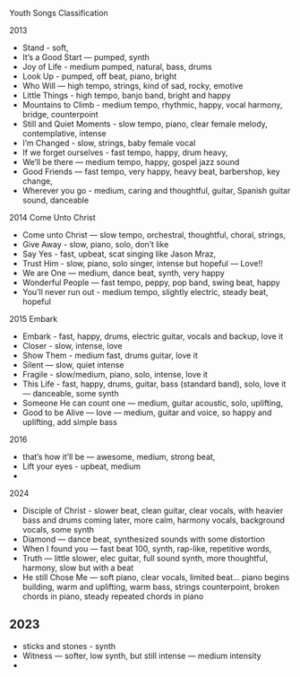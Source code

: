Youth Songs Classification

2013
- Stand - soft, 
- It’s a Good Start — pumped, synth 
- Joy of Life - medium pumped, natural, bass, drums
- Look Up - pumped, off beat, piano, bright 
- Who Will — high tempo, strings, kind of sad, rocky, emotive 
- Little Things - high tempo, banjo band, bright and happy 
- Mountains to Climb - medium tempo, rhythmic, happy, vocal harmony, bridge, counterpoint 
- Still and Quiet Moments - slow tempo, piano, clear female melody, contemplative, intense
- I’m Changed - slow, strings, baby female vocal 
- If we forget ourselves - fast tempo, happy, drum heavy, 
- We’ll be there — medium tempo, happy, gospel jazz sound
- Good Friends — fast tempo, very happy, heavy beat, barbershop, key change, 
- Wherever you go - medium, caring and thoughtful, guitar, Spanish guitar sound, danceable 

2014 Come Unto Christ
- Come unto Christ — slow tempo, orchestral, thoughtful, choral, strings, 
- Give Away -  slow, piano, solo, don’t like
- Say Yes - fast, upbeat, scat singing like Jason Mraz, 
- Trust Him - slow, piano, solo singer, intense but hopeful — Love!!
- We are One — medium, dance beat, synth, very happy 
- Wonderful People — fast tempo, peppy, pop band, swing beat, happy 
- You’ll never run out - medium tempo, slightly electric, steady beat, hopeful

2015 Embark
- Embark - fast, happy, drums, electric guitar, vocals and backup, love it 
- Closer - slow, intense, love 
- Show Them - medium fast, drums guitar, love it 
- Silent — slow,  quiet intense
- Fragile - slow/medium, piano, solo, intense, love it 
- This Life - fast, happy, drums, guitar, bass (standard band), solo, love it — danceable, some synth 
- Someone He can count one — medium, guitar acoustic, solo, uplifting, 
- Good to be Alive — love — medium, guitar and voice, so happy and uplifting, add simple bass

2016
- that’s how it’ll be — awesome, medium, strong beat, 
- Lift your eyes - upbeat, medium
- 

2024
- Disciple of Christ - slower beat, clean guitar, clear vocals, with heavier bass and drums coming later, more calm, harmony vocals, background vocals, some synth 
- Diamond — dance beat, synthesized sounds with some distortion
- When I found you — fast beat 100, synth, rap-like, repetitive words,
- Truth — little slower, elec guitar, full sound synth, more thoughtful, harmony,  slow but with a beat 
- He still Chose Me — soft piano, clear vocals, limited beat… piano begins building, warm and uplifting, warm bass, strings counterpoint, broken chords in piano, steady repeated chords in piano 


2023
- 
- sticks and stones - synth 
- Witness — softer, low synth, but still intense — medium intensity 
- 

